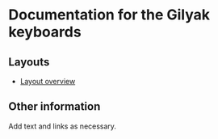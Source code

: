 # Documentation for the Gilyak keyboards


## Layouts

-   [Layout overview](layout.html)

## Other information

Add text and links as necessary.
